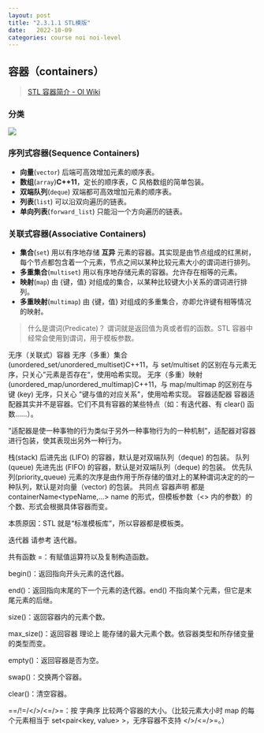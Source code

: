 ```yaml
---
layout: post
title: "2.3.1.1 STL模版"
date:   2022-10-09
categories: course noi noi-level
---
```


## 容器（containers）

> [STL 容器简介 - OI Wiki](https://oi-wiki.org/lang/csl/container/)

### 分类

![](https://oi-wiki.org/lang/csl/images/container1.png)

### 序列式容器(Sequence Containers)

* **向量**(`vector`) 后端可高效增加元素的顺序表。
* **数组**(`array`)**C++11**，定长的顺序表，C 风格数组的简单包装。
* **双端队列**(`deque`) 双端都可高效增加元素的顺序表。
* **列表**(`list`) 可以沿双向遍历的链表。
* **单向列表**(`forward_list`) 只能沿一个方向遍历的链表。

### 关联式容器(Associative Containers)

* **集合**(`set`) 用以有序地存储 **互异** 元素的容器。其实现是由节点组成的红黑树，每个节点都包含着一个元素，节点之间以某种比较元素大小的谓词进行排列。
* **多重集合**(`multiset`) 用以有序地存储元素的容器。允许存在相等的元素。
* **映射**(`map`) 由 {键，值} 对组成的集合，以某种比较键大小关系的谓词进行排列。
* **多重映射**(`multimap`) 由 {键，值} 对组成的多重集合，亦即允许键有相等情况的映射。

> 什么是谓词(Predicate)？
> 谓词就是返回值为真或者假的函数。STL 容器中经常会使用到谓词，用于模板参数。

无序（关联式）容器
无序（多重）集合(unordered_set/unordered_multiset)C++11，与 set/multiset 的区别在与元素无序，只关心”元素是否存在“，使用哈希实现。
无序（多重）映射(unordered_map/unordered_multimap)C++11，与 map/multimap 的区别在与键 (key) 无序，只关心 "键与值的对应关系"，使用哈希实现。
容器适配器
容器适配器其实并不是容器。它们不具有容器的某些特点（如：有迭代器、有 clear() 函数……）。

”适配器是使一种事物的行为类似于另外一种事物行为的一种机制”，适配器对容器进行包装，使其表现出另外一种行为。

栈(stack) 后进先出 (LIFO) 的容器，默认是对双端队列（deque) 的包装。
队列(queue) 先进先出 (FIFO) 的容器，默认是对双端队列（deque) 的包装。
优先队列(priority_queue) 元素的次序是由作用于所存储的值对上的某种谓词决定的的一种队列，默认是对向量（vector) 的包装。
共同点
容器声明
都是 containerName<typeName,...> name 的形式，但模板参数（<> 内的参数）的个数、形式会根据具体容器而变。

本质原因：STL 就是“标准模板库”，所以容器都是模板类。

迭代器
请参考 迭代器。

共有函数
=：有赋值运算符以及复制构造函数。

begin()：返回指向开头元素的迭代器。

end()：返回指向末尾的下一个元素的迭代器。end() 不指向某个元素，但它是末尾元素的后继。

size()：返回容器内的元素个数。

max_size()：返回容器 理论上 能存储的最大元素个数。依容器类型和所存储变量的类型而变。

empty()：返回容器是否为空。

swap()：交换两个容器。

clear()：清空容器。

==/!=/</>/<=/>=：按 字典序 比较两个容器的大小。（比较元素大小时 map 的每个元素相当于 set<pair<key, value> >，无序容器不支持 </>/<=/>=。）